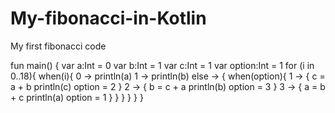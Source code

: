# My-fibonacci-in-Kotlin
My first fibonacci code

fun main() {
	var a:Int = 0
    var b:Int = 1
    var c:Int = 1
    var option:Int = 1
    for (i in 0..18){
        when(i){
            0 -> println(a)
            1 -> println(b)
            else -> {
                when(option){
                    1 -> {
                        c = a + b
                        println(c)
                        option = 2
                    }
                    2 -> {
                        b = c + a
                        println(b)
                        option = 3
                    }
                    3 -> {
                        a = b + c
                        println(a)
                        option = 1
                    }
                }
            }
        }
    }
}
